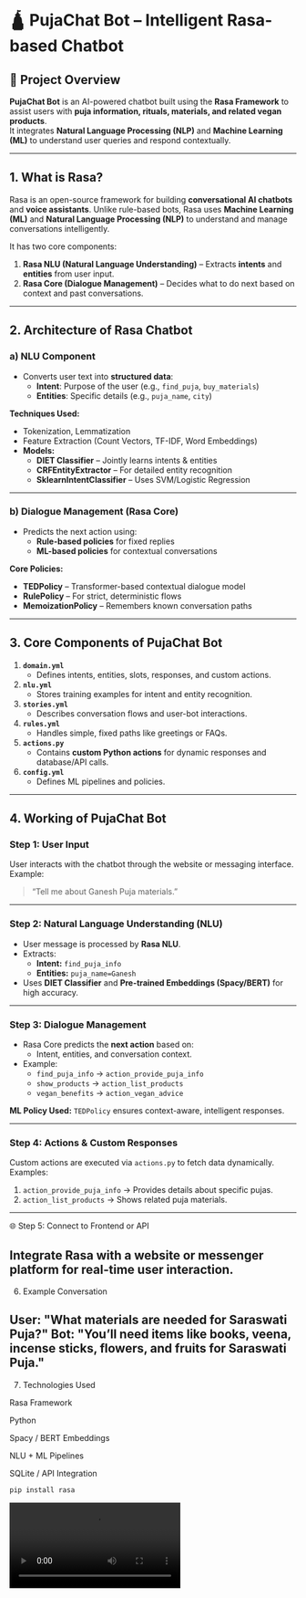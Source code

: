 # 🛕 **PujaChat Bot – Intelligent Rasa-based Chatbot**

## **📘 Project Overview**
**PujaChat Bot** is an AI-powered chatbot built using the **Rasa Framework** to assist users with **puja information, rituals, materials, and related vegan products**.  
It integrates **Natural Language Processing (NLP)** and **Machine Learning (ML)** to understand user queries and respond contextually.

---

## **1. What is Rasa?**
Rasa is an open-source framework for building **conversational AI chatbots** and **voice assistants**. Unlike rule-based bots, Rasa uses **Machine Learning (ML)** and **Natural Language Processing (NLP)** to understand and manage conversations intelligently.

It has two core components:
1. **Rasa NLU (Natural Language Understanding)** – Extracts **intents** and **entities** from user input.
2. **Rasa Core (Dialogue Management)** – Decides what to do next based on context and past conversations.

---

## **2. Architecture of Rasa Chatbot**

### **a) NLU Component**
- Converts user text into **structured data**:
  - **Intent**: Purpose of the user (e.g., `find_puja`, `buy_materials`)
  - **Entities**: Specific details (e.g., `puja_name`, `city`)
  
**Techniques Used:**
- Tokenization, Lemmatization
- Feature Extraction (Count Vectors, TF-IDF, Word Embeddings)
- **Models:**
  - **DIET Classifier** – Jointly learns intents & entities
  - **CRFEntityExtractor** – For detailed entity recognition
  - **SklearnIntentClassifier** – Uses SVM/Logistic Regression

---

### **b) Dialogue Management (Rasa Core)**
- Predicts the next action using:
  - **Rule-based policies** for fixed replies
  - **ML-based policies** for contextual conversations

**Core Policies:**
- **TEDPolicy** – Transformer-based contextual dialogue model  
- **RulePolicy** – For strict, deterministic flows  
- **MemoizationPolicy** – Remembers known conversation paths

---

## **3. Core Components of PujaChat Bot**

1. **`domain.yml`**
   - Defines intents, entities, slots, responses, and custom actions.
2. **`nlu.yml`**
   - Stores training examples for intent and entity recognition.
3. **`stories.yml`**
   - Describes conversation flows and user-bot interactions.
4. **`rules.yml`**
   - Handles simple, fixed paths like greetings or FAQs.
5. **`actions.py`**
   - Contains **custom Python actions** for dynamic responses and database/API calls.
6. **`config.yml`**
   - Defines ML pipelines and policies.

---

## **4. Working of PujaChat Bot**

### **Step 1: User Input**
User interacts with the chatbot through the website or messaging interface.  
Example:
> “Tell me about Ganesh Puja materials.”

---

### **Step 2: Natural Language Understanding (NLU)**
- User message is processed by **Rasa NLU**.
- Extracts:
  - **Intent:** `find_puja_info`
  - **Entities:** `puja_name=Ganesh`
- Uses **DIET Classifier** and **Pre-trained Embeddings (Spacy/BERT)** for high accuracy.

---

### **Step 3: Dialogue Management**
- Rasa Core predicts the **next action** based on:
  - Intent, entities, and conversation context.
- Example:
  - `find_puja_info` → `action_provide_puja_info`
  - `show_products` → `action_list_products`
  - `vegan_benefits` → `action_vegan_advice`

**ML Policy Used:** `TEDPolicy` ensures context-aware, intelligent responses.

---

### **Step 4: Actions & Custom Responses**
Custom actions are executed via `actions.py` to fetch data dynamically.  
Examples:
1. `action_provide_puja_info` → Provides details about specific pujas.  
2. `action_list_products` → Shows related puja materials.  
---
🌐 Step 5: Connect to Frontend or API

Integrate Rasa with a website or messenger platform for real-time user interaction.
---
6. Example Conversation

User: "What materials are needed for Saraswati Puja?"
Bot: "You’ll need items like books, veena, incense sticks, flowers, and fruits for Saraswati Puja."
---
7. Technologies Used

Rasa Framework

Python

Spacy / BERT Embeddings

NLU + ML Pipelines

SQLite / API Integration
```bash
pip install rasa
```
![live video](https://github.com/Premkumar9799817360/PujaChatbot-Rasa/blob/main/Puja%20Chatbot.mp4)

